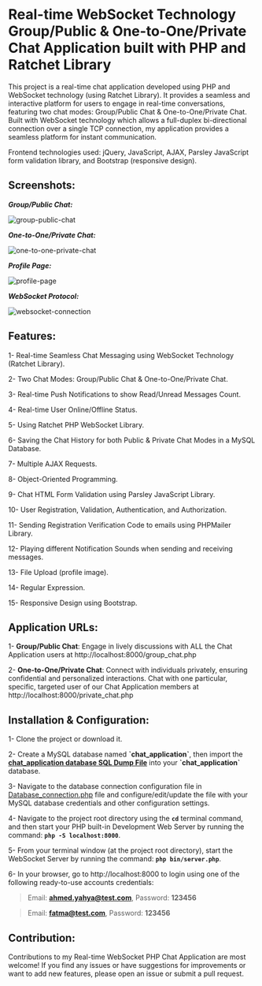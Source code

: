 # Real-time WebSocket Technology Group/Public & One-to-One/Private Chat Application built with PHP and Ratchet Library
This project is a real-time chat application developed using PHP and WebSocket technology (using Ratchet Library). It provides a seamless and interactive platform for users to engage in real-time conversations, featuring two chat modes: Group/Public Chat & One-to-One/Private Chat. Built with WebSocket technology which allows a full-duplex bi-directional connection over a single TCP connection, my application provides a seamless platform for instant communication.

Frontend technologies used: jQuery, JavaScript, AJAX, Parsley JavaScript form validation library, and Bootstrap (responsive design).

## Screenshots:

***Group/Public Chat:***

![group-public-chat](https://github.com/AhmedYahyaE/realtime-websocket-php-chat-application/assets/118033266/29181d84-a56f-4e29-a793-b41e470d9533)

***One-to-One/Private Chat:***

![one-to-one-private-chat](https://github.com/AhmedYahyaE/realtime-websocket-php-chat-application/assets/118033266/cd0c52ca-1a42-4e38-8253-1a1c78a6908e)

***Profile Page:***

![profile-page](https://github.com/AhmedYahyaE/realtime-websocket-php-chat-application/assets/118033266/d74fc7ab-16a7-435e-8707-8008a1e9cb78)

***WebSocket Protocol:***

![websocket-connection](https://github.com/AhmedYahyaE/realtime-websocket-php-chat-application/assets/118033266/62bc916c-f6e9-4dfd-a322-3fba92fc4d01)

## Features:
1- Real-time Seamless Chat Messaging using WebSocket Technology (Ratchet Library).

2- Two Chat Modes: Group/Public Chat & One-to-One/Private Chat.

3- Real-time Push Notifications to show Read/Unread Messages Count.

4- Real-time User Online/Offline Status.

5- Using Ratchet PHP WebSocket Library.

6- Saving the Chat History for both Public & Private Chat Modes in a MySQL Database.

7- Multiple AJAX Requests.

8- Object-Oriented Programming.

9- Chat HTML Form Validation using Parsley JavaScript Library.

10- User Registration, Validation, Authentication, and Authorization.

11- Sending Registration Verification Code to emails using PHPMailer Library.

12- Playing different Notification Sounds when sending and receiving messages.

13- File Upload (profile image).

14- Regular Expression.

15- Responsive Design using Bootstrap.

## Application URLs:
1- **Group/Public Chat**: Engage in lively discussions with ALL the Chat Application users at http://localhost:8000/group_chat.php

2- **One-to-One/Private Chat**: Connect with individuals privately, ensuring confidential and personalized interactions. Chat with one particular, specific, targeted user of our Chat Application members at http://localhost:8000/private_chat.php

## Installation & Configuration:
1- Clone the project or download it.

2- Create a MySQL database named **\`chat_application\`**, then import the **[chat_application database SQL Dump File](<Database - chat_application/chat_application database - SQL Dump File - phpMyAdmin Export.sql>)** into your **\`chat_application\`** database.

3- Navigate to the database connection configuration file in [Database_connection.php](database/Database_connection.php) file and configure/edit/update the file with your MySQL database credentials and other configuration settings.

4- Navigate to the project root directory using the **`cd`** terminal command, and then start your PHP built-in Development Web Server by running the command: **`php -S localhost:8000`**.

5- From your terminal window (at the project root directory), start the WebSocket Server by running the command: **`php bin/server.php`**.

6- In your browser, go to http://localhost:8000 to login using one of the following ready-to-use accounts credentials:

> Email: **ahmed.yahya@test.com**, Password: **123456**

> Email: **fatma@test.com**, Password: **123456**

## Contribution:
Contributions to my Real-time WebSocket PHP Chat Application are most welcome! If you find any issues or have suggestions for improvements or want to add new features, please open an issue or submit a pull request.
